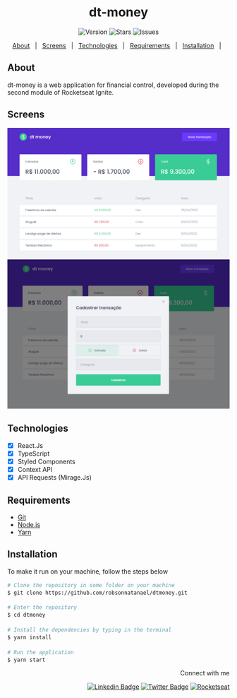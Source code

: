 <h1 align="center"> 
	dt-money
</h1>

<div aling="center" id="top">

  <p align="center">  
    <img alt="Version" src="https://img.shields.io/github/v/tag/robsonnatanael/dtmoney">
    <img alt="Stars" src="https://img.shields.io/github/stars/robsonnatanael/dtmoney">    
    <img alt="Issues" src="https://img.shields.io/github/issues/robsonnatanael/dtmoney?logoColor=1DA1F2">  
  </p>

  <p align="center">
    <a href="#about">About</a> &#xa0; | &#xa0;
    <a href="#screens">Screens</a> &#xa0; | &#xa0;
    <a href="#technologies">Technologies</a> &#xa0; | &#xa0;
    <a href="#requirements">Requirements</a> &#xa0; | &#xa0;
    <a href="#installation">Installation</a> &#xa0; | &#xa0;
  </p>
</div>

## About

dt-money is a web application for financial control, developed during the second module of Rocketseat Ignite.

## Screens

<img alt="blog brisanet" src=".github/images/dt-money.png">
<img alt="blog brisanet" src=".github/images/dt-money-modal.png">

## Technologies

- [x] React.Js
- [x] TypeScript
- [x] Styled Components
- [x] Context API
- [x] API Requests (Mirage.Js)

## Requirements

- [Git](https://git-scm.com/)
- [Node.js](https://nodejs.org/en/)
- [Yarn](https://yarnpkg.com/)

## Installation

To make it run on your machine, follow the steps below

```bash
# Clone the repository in some folder on your machine
$ git clone https://github.com/robsonnatanael/dtmoney.git

# Enter the repository
$ cd dtmoney

# Install the dependencies by typing in the terminal
$ yarn install

# Run the application
$ yarn start
```

<div align="right">
Connect with me

[![Linkedin Badge](https://img.shields.io/badge/-Robson%20Natanael-blue?style=flat-square&logo=Linkedin&logoColor=white&link=https://www.linkedin.com/in/robsonnatanael)](https://www.linkedin.com/in/robsonnatanael)
[![Twitter Badge](https://img.shields.io/badge/-@robsonnatanael-1ca0f1?style=flat-square&labelColor=1ca0f1&logo=twitter&logoColor=white&link=https://twitter.com/robsonnatanael)](https://twitter.com/robsonnatanael)
[![Rocketseat](https://img.shields.io/badge/-Rocketseat%20Profile-8358e1?style=flat-square&labelColor=8358e1&logoColor=white&link=https://app.rocketseat.com.br/me/robsonnatanael)](https://app.rocketseat.com.br/me/robsonnatanael)

</div>

